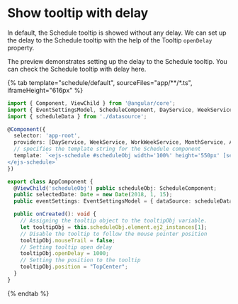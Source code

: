 # Show tooltip with delay

In default, the Schedule tooltip is showed without any delay. We can set up the delay to the Schedule tooltip with the help of the Tooltip `openDelay` property.

The preview demonstrates setting up the delay to the Schedule tooltip. You can check the Schedule tooltip with delay here.

{% tab template="schedule/default", sourceFiles="app/**/*.ts", iframeHeight="616px" %}

```typescript
import { Component, ViewChild } from '@angular/core';
import { EventSettingsModel, ScheduleComponent, DayService, WeekService, WorkWeekService, MonthService, AgendaService } from '@syncfusion/ej2-angular-schedule';
import { scheduleData } from './datasource';

@Component({
  selector: 'app-root',
  providers: [DayService, WeekService, WorkWeekService, MonthService, AgendaService],
  // specifies the template string for the Schedule component
  template: `<ejs-schedule #scheduleObj width='100%' height='550px' [selectedDate]="selectedDate" [eventSettings]="eventSettings" (created)="onCreated($event)">
</ejs-schedule>`
})

export class AppComponent {
  @ViewChild('scheduleObj') public scheduleObj: ScheduleComponent;
  public selectedDate: Date = new Date(2018, 1, 15);
  public eventSettings: EventSettingsModel = { dataSource: scheduleData, enableTooltip: true };

  public onCreated(): void {
    // Assigning the tooltip object to the tooltipObj variable.
    let tooltipObj = this.scheduleObj.element.ej2_instances[1];
    // Disable the tooltip to follow the mouse pointer position
    tooltipObj.mouseTrail = false;
    // Setting tooltip open delay
    tooltipObj.openDelay = 1000;
    // Setting the position to the tooltip
    tooltipObj.position = "TopCenter";
  }
}
```

{% endtab %}